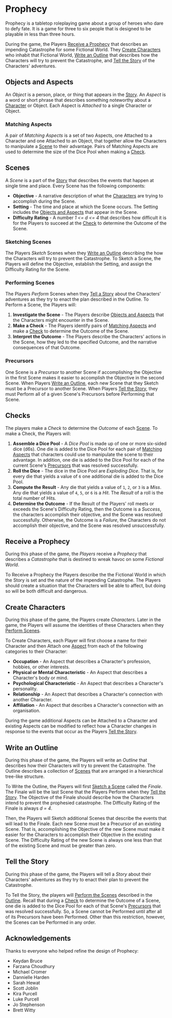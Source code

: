 # Prophecy
Prophecy is a tabletop roleplaying game about a group of heroes who dare to defy fate. It is a game for three to six people that is designed to be playable in less than three hours.

During the game, the Players [Receive a Prophecy](#receive-a-prophecy) that describes an impending Catastrophe for some Fictional World.
They [Create Characters](#create-characters) who inhabit that Fictional World, [Write an Outline](#write-an-outline) that describes how the Characters will try to prevent the Catastrophe, and [Tell the Story](#tell-the-story) of the Characters' adventures.

## Objects and Aspects
An _Object_ is a person, place, or thing that appears in the [Story](#tell-the-story).
An _Aspect_ is a word or short phrase that describes something noteworthy about a [Character](#create-characters) or Object.
Each Aspect is _Attached_ to a single Character or Object.

### Matching Aspects
A pair of _Matching Aspects_ is a set of two Aspects, one Attached to a Character and one Attached to an Object, that together allow the Characters to manipulate a [Scene](#scenes) to their advantage.
Pairs of Matching Aspects are used to determine the size of the Dice Pool when making a [Check](#checks).

<!-- #### Example
Recall that in the previous example, the Characters were trying to convince a guard to let them through a checkpoint and that the Aspect "Sterling Reputation" is Attached to the guard who is on duty when the Characters arrive.
The Aspect "Silver Tongue" is Attached to one of the Characters.
If the Players agree that this combination of Aspects might allow the characters to manipulate the Scene to their advantage, perhaps by suggesting that he guard might be amenable to accepting a bribe offered by the Character, then together they would constitute a pair of Matching Aspects. -->

## Scenes
A _Scene_ is a part of the [Story](#tell-the-story) that describes the events that happen at single time and place.
Every Scene has the following components:
  - __Objective__ -
    A narrative description of what the [Characters](#create-characters) are trying to accomplish during the Scene.
  - __Setting__ -
    The time and place at which the Scene occurs. The Setting includes the [Objects and Aspects](#objects-and-aspects) that appear in the Scene.
  - __Difficulty Rating__ -
    A number _1 <= d <= 4_ that describes how difficult it is for the Players to succeed at the [Check](#checks) to determine the Outcome of the Scene.

<!-- #### Example
The Characters want to cross the border between two neighbouring kingdoms. It is dusk when they make their way to a "Remote" border crossing on the outskirts of a small town. The border is patrolled by a detachment of soldiers from the "Local Militia". The soldier on duty when the Characters arrive is well-known in town to have a "Sterling Reputation". The guards are on "High Alert" and it will be fairly difficult for the Characters to convince the guard on duty to let them through the checkpoint. The Difficulty Rating of the scene is _d = 3_. -->

### Sketching Scenes
The Players _Sketch_ Scenes when they [Write an Outline](#write-an-outline) describing the how the Characters will try to prevent the Catastrophe. To Sketch a Scene, the Players will define the Objective, establish the Setting, and assign the Difficulty Rating for the Scene.

### Performing Scenes
The Players _Perform_ Scenes when they [Tell a Story](#tell-the-story) about the Characters' adventures as they try to enact the plan described in the Outline. To Perform a Scene, the Players will:
   1. __Investigate the Scene__ -
     The Players describe [Objects and Aspects](#objects-and-aspects) that the Characters might encounter in the Scene.
   2. __Make a Check__ -
     The Players identify pairs of [Matching Aspects](#matching-aspects) and make a [Check](#checks) to determine the Outcome of the Scene.
   3. __Interpret the Outcome__ -
     The Players describe the Characters' actions in the Scene, how they led to the specified Outcome, and the narrative consequences of that Outcome.  

### Precursors
One Scene is a _Precursor_ to another Scene if accomplishing the Objective in the first Scene makes it easier to accomplish the Objective in the second Scene. When Players [Write an Outline](#write-an-outline), each new Scene that they Sketch must be a Precursor to another Scene. When Players [Tell the Story](#tell-the-story), they must Perform all of a given Scene's Precursors before Performing that Scene.

## Checks
The players make a _Check_ to determine the _Outcome_ of each [Scene](#scenes).
To make a Check, the Players will:
   1. __Assemble a Dice Pool__ -
      A _Dice Pool_ is made up of one or more six-sided dice (d6s).
      One die is added to the Dice Pool for each pair of [Matching Aspects](#matching-aspects) that characters could use to manipulate the scene to their advantage.
      In addition, one die is added to the Dice Pool for each of the current Scene's [Precursors](#Precursors) that was resolved successfully.
   2. __Roll the Dice__ -
      The dice in the Dice Pool are _Exploding Dice_.
      That is, for every die that yields a value of `6` one additional die is added to the Dice Pool.
   3. __Compute the Result__ -
      Any die that yields a value of `1`, `2`, or `3` is a _Miss_.
      Any die that yields a value of `4`, `5`, or `6` is a _Hit_.
      The _Result_ of a roll is the total number of Hits.
   4. __Determine the Outcome__ -
      If the Result of the Players' roll meets or exceeds the Scene's Difficulty Rating, then the Outcome is a _Success_, the characters accomplish their objective, and the Scene was resolved successfully.
      Otherwise, the Outcome is a _Failure_, the Characters do not accomplish their objective, and the Scene was resolved unsuccessfully.

<!-- #### Example
The Players are making a Check to determine the Outcome of a Scene that has a Difficulty Rating of _d = 3_.
The Players have identified three pairs of [Matching Aspects](#objects-and-aspects) while Performing the Scene and earned two Reward Dice in the Scenes immediately upstream of the current Scene.
Therefore, the Dice Pool consists of five dice.
When rolled, these dice yield the values {`3`, `6`, `5`, `1`, `6`}.
Because two of the dice yielded a value of `6`, two additional dice are added to the pool.
When rolled, these dice yield the values {`2`,`6`}.
Because one of the dice yielded a value of `6`, one additional die is added to the pool.
When rolled, this die yields the value {`4`}.
So, this roll yields the values {`3`, `6`, `5`, `1`, `6`, `2`, `6`, `4`}.
The Result of this roll is five Hits.
This Result exceeds the Difficulty Rating of the Scene so the Outcome of the Check is a Success.    -->

## Receive a Prophecy
During this phase of the game, the _Players_ receive a _Prophecy_ that describes a _Catastrophe_ that is destined to wreak havoc on some _Fictional World_.

To Receive a Prophecy the Players describe the the Fictional World in which the Story is set and the nature of the impending Catastrophe.
The Players should create a situation that the Characters will be able to affect, but doing so will be both difficult and dangerous.

<!-- To Receive the Prophecy, the Players will roll a six-sided die (1d6) to select a random Genre from the [Genre Table](#genre-table) and then roll a six-sided die (1d6) to select a random Catastrophe from the [Catastrophe Table](#catastrophe-table).

### Genre Table
  1. Fantasy
  2. Science Fiction
  3. Horror
  4. Romance
  5. Adventure
  6. Mystery

### Catastrophe Table
  1. War
  2. Revolution
  3. Disease
  4. Natural Disaster
  5. Resource Depletion
  6. Climate Change -->

## Create Characters
During this phase of the game, the Players create _Characters_.
Later in the game, the Players will assume the identities of these Characters when they [Perform Scenes](#performing-scenes).

To Create Characters, each Player will first choose a name for their Character and then Attach one [Aspect](#objects-and-aspects) from each of the following categories to their Character:
   - __Occupation__ -
     An Aspect that describes a Character's profession, hobbies, or other interests.
   - __Physical or Mental Characteristic__ -
     An Aspect that describes a Character's body or mind.
   - __Psychological Characteristic__ -
     An Aspect that describes a Character's personality.
   - __Relationship__ -
     An Aspect that describes a Character's connection with another Character.
   - __Affiliation__ -
     An Aspect that describes a Character's connection with an organisation.

During the game additional Aspects can be Attached to a Character and existing Aspects can be modified to reflect how a Character changes in response to the events that occur as the Players [Tell the Story](#tell-the-story).

## Write an Outline
During this phase of the game, the Players will write an _Outline_ that describes how their Characters will try to prevent the Catastrophe.
The Outline describes a collection of [Scenes](#scenes) that are arranged in a hierarchical tree-like structure.

To Write the Outline, the Players will first [Sketch a Scene](#sketching-scenes) called the _Finale_.
The Finale will be the last Scene that the Players Perform when they [Tell the Story](#tell-the-story).
The Objective of the Finale should describe how the Characters intend to prevent the prophesied catastrophe.
The Difficulty Rating of the Finale is always _d = 4_.

Then, the Players will Sketch additional Scenes that describe the events that will lead to the Finale.
Each new Scene must be a Precursor of an existing Scene.
That is, accomplishing the Objective of the new Scene must make it easier for the Characters to accomplish their Objective in the existing Scene.
The Difficulty Rating of the new Scene is always one less than that of the existing Scene and must be greater than zero.


<!-- #### Example
```mermaid
graph TB;
  n0("Destroy the Death Star (4)");
  n0 ---- n1("Engage the enemy fighters (3)");
  n0 ----- n2("Find a critical weakness (3)");
           n2 --- n4("Rescue Princess Leia (2)");
           n2 ---- n5("Deliver the schematics to the rebels (2)");
                   n5 ---- n7("Find Obi-Wan Kenobi (1)");
  n0 --- n3("Use The Force (3)");
         n3 ------- n6("Train to become a Jedi (2)");
```

--- -->

## Tell the Story
During this phase of the game, the Players will tell a _Story_ about their Characters' adventures as they try to enact their plan to prevent the Catastrophe.

To Tell the Story, the players will [Perform the Scenes](#performing-scenes) described in the [Outline](#write-an-outline). Recall that during a [Check](#checks) to determine the Outcome of a Scene, one die is added to the Dice Pool for each of that Scene's [Precursors](#precursors) that was resolved successfully.
So, a Scene cannot be Performed until after all of its Precursors have been Performed. Other than this restriction, however, the Scenes can be Performed in any order.

<!-- ## Time Limits
The Story should be tightly focused on the Finale.
To encourage this kind of storytelling, the Players should adhere to the following guiding principles:
   - __Short Scenes__ -
     Each Scene should be Performed in no more than eight minutes of real time.
   - __Simple Structures__ -
     The [Outline](#outline) should consist of no more than eight [Scenes](#scenes).

--- -->

## Acknowledgements
Thanks to everyone who helped refine the design of Prophecy:
  - Keydan Bruce
  - Farzana Choudhury
  - Michael Cromer
  - Dannielle Harden
  - Sarah Hewat
  - Scott Joblin
  - Kira Purcell
  - Luke Purcell
  - Jo Stephenson
  - Brett Witty
